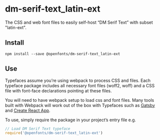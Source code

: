 
# dm-serif-text_latin-ext

The CSS and web font files to easily self-host “DM Serif Text” with subset "latin-ext".

## Install

`npm install --save @openfonts/dm-serif-text_latin-ext`

## Use

Typefaces assume you’re using webpack to process CSS and files. Each typeface
package includes all necessary font files (woff2, woff) and a CSS file with
font-face declarations pointing at these files.

You will need to have webpack setup to load css and font files. Many tools built
with Webpack will work out of the box with Typefaces such as [Gatsby](https://github.com/gatsbyjs/gatsby)
and [Create React App](https://github.com/facebookincubator/create-react-app).

To use, simply require the package in your project’s entry file e.g.

```javascript
// Load DM Serif Text typeface
require('@openfonts/dm-serif-text_latin-ext')
```
